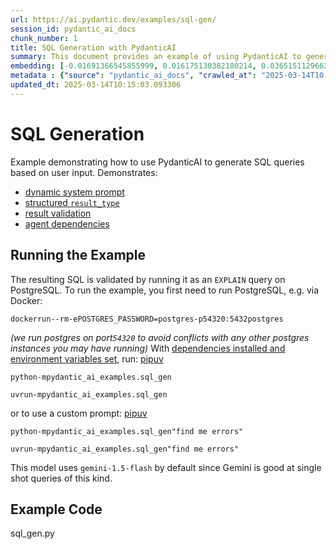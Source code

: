 ```yaml
---
url: https://ai.pydantic.dev/examples/sql-gen/
session_id: pydantic_ai_docs
chunk_number: 1
title: SQL Generation with PydanticAI
summary: This document provides an example of using PydanticAI to generate SQL queries based on user input, showcasing dynamic system prompts, structured result types, result validation, and agent dependencies. It also includes instructions for running the example using PostgreSQL via Docker.
embedding: [-0.01691366545855999, 0.016175130382180214, 0.03651511296629906, 0.004403969738632441, -0.008444725535809994, -0.04024410992860794, 0.004745996091514826, 0.019516699016094208, 0.009528313763439655, 0.019298769533634186, -0.005523879546672106, -0.06440994888544083, -0.0005667651421390474, -0.01622355729341507, -0.016756271943449974, -0.004285925067961216, -0.020630555227398872, 0.02088480442762375, -0.010605848394334316, 0.015521344728767872, 0.02750740572810173, -0.012918311171233654, 0.0194561630487442, 0.00031043446506373584, -0.008910849690437317, 0.011247526854276657, -0.010950901545584202, 0.0476536750793457, 0.01224636472761631, -0.026224050670862198, 0.016453593969345093, -0.022010767832398415, 0.009268010035157204, -0.016356736421585083, -0.015715058892965317, 0.002105127787217498, 0.020436840131878853, 0.02721683494746685, -0.002580332802608609, 0.00663470895960927, 0.00624122703447938, -0.04753260314464569, 0.0632476657629013, 0.025594478473067284, -0.01064216997474432, 0.06591123342514038, -0.007984654046595097, -0.023766301572322845, 0.04305296391248703, -0.022918803617358208, -0.03385154530405998, 0.0189355555921793, 0.01796698570251465, 0.026078764349222183, -0.013317846693098545, -0.031648047268390656, -0.03949346765875816, 0.007106887176632881, -0.01457698829472065, -0.03225340321660042, 0.017640093341469765, -0.04206018149852753, 0.010454509407281876, 0.08426564931869507, 0.010242634452879429, 0.012155561707913876, -0.0014846371486783028, 0.029614048078656197, -0.031454332172870636, -0.006253334227949381, 0.04314982146024704, 0.006537851877510548, -0.01670784316956997, -0.011628901585936546, 0.013535774312913418, -0.052932385355234146, 0.010587687604129314, 0.0641193762421608, -0.043609894812107086, -0.017567450180649757, 0.020448947325348854, 0.007784886285662651, 0.0013446484226733446, 0.03072790428996086, -0.012797239236533642, 0.004134586080908775, -0.042713966220617294, -0.0013469185214489698, -0.016405165195465088, -0.031260617077350616, -0.014855451881885529, 0.03818589821457863, 0.003169042058289051, 0.039977751672267914, 0.05201224237680435, 0.04741153120994568, 0.043488822877407074, -0.025328122079372406, -0.0011320168850943446, 0.023294124752283096, 0.03288297355175018, -0.0019386546919122338, -0.03799218311905861, -0.009146939031779766, 0.055160097777843475, -0.009552528150379658, -0.014528559520840645, 0.02506176568567753, -0.027192620560526848, 0.007173476275056601, -0.04324667900800705, 0.0031750956550240517, 0.00869897473603487, -0.01380213163793087, -0.050898388028144836, -0.007355083245784044, -0.018814485520124435, -0.011743918992578983, 0.009207474999129772, -0.023463623598217964, -0.04002618044614792, -0.03111533261835575, -0.04639453440904617, -0.03934818133711815, 0.01573927327990532, -0.001331027946434915, -0.031066903844475746, -0.04937288910150528, -0.007930171675980091, 0.008087565191090107, 0.005741807632148266, 0.01835441403090954, 0.015872450545430183, 0.010672437958419323, -0.016792593523859978, -0.023342551663517952, -0.036975182592868805, -0.004128532484173775, 0.01622355729341507, 0.04489324986934662, -0.011980008333921432, 0.011610740795731544, -0.02207130379974842, 0.04850117489695549, -0.03900918364524841, -0.02449272945523262, -0.032689258456230164, 0.016368843615055084, -0.05026881769299507, 0.037750039249658585, 0.04138218238949776, 0.020255234092473984, -0.047096747905015945, -0.011374651454389095, -0.009752295911312103, 0.021332768723368645, -0.0062593878246843815, 0.04525646194815636, -0.0031448279041796923, -0.06344137340784073, -0.029468761757016182, 0.04586182162165642, -0.024081086739897728, -0.008202582597732544, -0.03472325578331947, -0.016489915549755096, -0.045425962656736374, -0.01034554559737444, -0.04997824504971504, -0.03266504406929016, -0.027846405282616615, -0.025715550407767296, 0.010805616155266762, 0.011477561667561531, 0.028621261939406395, -0.003789532696828246, -0.01249456126242876, -0.028064334765076637, -0.031260617077350616, -0.06174637749791145, -0.051673244684934616, 0.001412751036696136, -0.02176862582564354, 0.0005134181119501591, 0.02139330469071865, -0.03525597229599953, 0.005696406122297049, 0.005088022444397211, -0.0027286449912935495, 0.013354167342185974, 0.056128669530153275, 0.010587687604129314, -0.005163692403584719, 0.011986061930656433, 0.011156722903251648, -0.0485980324447155, 0.06915594637393951, -0.003992327023297548, 0.018112270161509514, 0.023390980437397957, 0.037459470331668854, 0.005887093488126993, 0.008244957774877548, -0.011519936844706535, 0.02049737609922886, -0.043004535138607025, 0.013971631415188313, -0.004685460589826107, -0.013523667119443417, -0.010357651859521866, 0.015388165600597858, -0.04898545891046524, 0.06717037409543991, 0.003946925513446331, 0.023257803171873093, -0.014940202236175537, -0.016502022743225098, -0.012760918587446213, 0.014080595225095749, -0.03876703977584839, -0.030049903318285942, -0.005545067135244608, 0.005100129637867212, -0.04063154011964798, -0.003426318522542715, 0.015908772125840187, 0.014346952550113201, -0.029178190976381302, 0.01854812726378441, 0.022979337722063065, 0.012379543855786324, -0.021695982664823532, 0.015436594374477863, -8.408782014157623e-05, 0.015581879764795303, -0.006786047946661711, 0.008753457106649876, 0.016017736867070198, 0.0002480070397723466, -0.009249849244952202, 0.02254348248243332, 0.013644739054143429, 0.048549603670835495, 0.000260870874626562, 0.020037304610013962, 0.0291539765894413, -0.0037380773574113846, -0.0257397647947073, 0.05394938588142395, 0.04440896213054657, -0.009643331170082092, -0.007542743813246489, 0.007464047521352768, -0.015545559115707874, -0.015279201790690422, -0.032035473734140396, -0.05956709384918213, -0.00010707245382945985, -0.0417696088552475, -0.02382683753967285, -0.027144191786646843, 0.026175621896982193, -0.040970537811517715, 0.038064826279878616, 0.0003263250691816211, -0.008535528555512428, 0.003147854469716549, -0.032011259347200394, -0.0009738674852997065, -0.049033887684345245, 0.011677329428493977, 0.040776822715997696, 0.04394889250397682, -0.03910604119300842, -0.040486253798007965, -0.000831608718726784, 0.0016087352996692061, 0.03169647231698036, 0.006549959070980549, 0.01883869804441929, -0.034844327718019485, -0.045062750577926636, 0.025715550407767296, 0.059712380170822144, -0.008729242719709873, 0.04997824504971504, -0.021320661529898643, -0.010000491514801979, -0.010684545151889324, -0.04917917400598526, 0.010745080187916756, 0.005399781279265881, 0.009631223976612091, -0.0006182204815559089, 0.008505260571837425, -0.01181656215339899, 0.036297183483839035, 0.04150325059890747, -0.00016089245036710054, 0.0457165353000164, 0.015908772125840187, 0.010212366469204426, -0.0043010590597987175, -0.048065319657325745, -0.02117537520825863, 0.034069471061229706, -0.019189806655049324, 0.014625417068600655, 0.028597047552466393, 0.018293878063559532, -0.01326941791921854, 0.010333438403904438, -0.015521344728767872, -0.0160540584474802, 0.002834582468494773, -0.04186646640300751, 0.021708089858293533, -0.01064822357147932, 0.028330691158771515, -0.05109209939837456, -0.04576496407389641, 0.002086966997012496, 0.03411789983510971, -0.016635200008749962, -0.07879322022199631, -0.00393481831997633, 0.011090134270489216, -0.015727166086435318, 0.021647553890943527, 0.014734380878508091, 0.0021747436840087175, -0.016683628782629967, -0.019710412248969078, 0.03423897176980972, 0.018681306391954422, -0.04072839394211769, 8.758754120208323e-05, 0.04925181716680527, -0.013438917696475983, 0.03777425363659859, -0.07840579003095627, 0.03721732646226883, -0.02060634084045887, -0.018741842359304428, -0.031066903844475746, 0.006580226588994265, -0.008608171716332436, 0.04799267649650574, 0.028258047997951508, -0.015702951699495316, -0.01510970201343298, 0.0009208988049067557, 0.05036567151546478, 0.030558403581380844, 0.03285875916481018, -0.05026881769299507, -0.03651511296629906, -0.04460267722606659, -0.037556327879428864, -0.00315996166318655, -0.05753309652209282, -0.012918311171233654, -0.013063596561551094, -0.026659907773137093, -0.025981906801462173, -0.010054973885416985, 0.007252172566950321, -0.03215654566884041, -0.021356983110308647, 0.016841022297739983, -0.0048549603670835495, 0.02554604969918728, -0.05138267204165459, 0.013862667605280876, -0.01934719830751419, -0.04871910437941551, -0.05840481072664261, 0.016962094232439995, 0.013584203086793423, 0.050220388919115067, -0.025231264531612396, 0.011205151677131653, -0.019698305055499077, -0.01584823615849018, 0.02438376657664776, 0.04295610636472702, 0.038645967841148376, 0.0072945477440953255, -0.0034596133045852184, 0.011078027077019215, 0.050220388919115067, -0.06528165936470032, -0.011689436621963978, -0.0038652021903544664, -0.018027521669864655, 0.0378953255712986, 0.0025092032738029957, -0.016550451517105103, 0.0437551774084568, 0.00585379870608449, 0.01034554559737444, -0.04399732127785683, -0.005154612008482218, -0.02789483405649662, 0.016574665904045105, 0.0027241050265729427, 0.04414260759949684, 0.016841022297739983, 0.005354379769414663, 0.004170907195657492, 0.023475730791687965, -0.04109160974621773, 0.02245873212814331, -0.014153238385915756, 0.03196283057332039, -0.04365831986069679, 0.03138168901205063, 0.007252172566950321, 0.020448947325348854, 0.07201322913169861, -0.03334304317831993, -0.06939808279275894, 0.004273817874491215, 0.006761833559721708, -0.029178190976381302, 0.03699939697980881, 0.023875266313552856, -0.0072945477440953255, 0.00578418280929327, -0.02506176568567753, 0.010079188272356987, 0.03566761314868927, 0.021248018369078636, -0.018887126818299294, -0.0023608908522874117, -0.020533697679638863, 0.04525646194815636, -0.009171153418719769, 0.02682940661907196, -0.013317846693098545, 0.009643331170082092, -0.020243126899003983, -0.027531620115041733, 0.03733839839696884, -0.04949396103620529, 0.003028296632692218, -0.021429626271128654, -0.028306476771831512, 0.0092377420514822, -0.04530489072203636, 0.014613309875130653, 0.030437331646680832, -0.02195023186504841, -0.006816315930336714, 0.03615190088748932, -0.04411839321255684, 0.034553758800029755, -0.011477561667561531, 0.05172167345881462, 0.001929574296809733, 0.05714566633105278, 0.04915495961904526, -0.053513526916503906, 0.01102354470640421, 0.004588603507727385, -0.01064216997474432, -0.009146939031779766, 0.03670882806181908, 0.004512934014201164, -0.02012205496430397, -0.027555834501981735, -0.002394185634329915, 0.03365783020853996, 0.001533822389319539, -0.026466192677617073, -0.004579523112624884, -0.002466828329488635, -0.002550064818933606, -0.04099475219845772, -0.01592087931931019, 0.02634512074291706, 0.004727835301309824, 0.05792052298784256, 0.06949494034051895, -0.010963008739054203, 0.057678382843732834, 0.0025182836689054966, -0.026950478553771973, 0.03264082968235016, 0.015581879764795303, -0.004237496759742498, -0.007978600449860096, 0.040486253798007965, -0.012046596966683865, 0.021114839240908623, 0.036805685609579086, -0.0013454051222652197, 0.008680813945829868, -0.011362544260919094, 0.0011516910744830966, 0.008093618787825108, -0.000775613181758672, -0.015182345174252987, 0.05549909919500351, -0.026708334684371948, -0.020339982584118843, 0.03934818133711815, 0.011507829651236534, 0.007125047966837883, 0.012264525517821312, -0.039711397141218185, -0.006604440975934267, 0.007137154694646597, 0.006689190864562988, 0.030873188748955727, 0.05743623897433281, -0.012185829691588879, 0.006513637490570545, 0.001894766348414123, -0.017228450626134872, -0.014794916845858097, -0.0008754970622248948, -0.024916479364037514, -0.004730862099677324, 0.00826311856508255, -0.03879125416278839, -0.00997022446244955, -0.04695146158337593, -0.028548618778586388, -0.05017196014523506, 0.0054663703776896, 0.017906449735164642, 0.009885474108159542, 0.007857529446482658, -0.06629866361618042, -0.017543235793709755, 0.014177452772855759, 0.029686689376831055, -0.04336775094270706, 0.014395381323993206, -0.03411789983510971, 0.03528018668293953, -0.0046158442273736, 0.0029677608981728554, 0.012276632711291313, 0.005950655788183212, 0.025037551298737526, -0.007978600449860096, 0.004183014389127493, 0.008571850135922432, 0.06934966146945953, -0.010242634452879429, -0.005572307854890823, -0.0026832432486116886, 0.018802378326654434, 0.0071674226783216, -0.013693167828023434, -0.0018417976098135114, 0.0228582676500082, 0.018112270161509514, -0.0011562311556190252, 0.004025621805340052, 0.023475730791687965, 0.004727835301309824, -0.018221234902739525, 0.027337906882166862, 0.03661197051405907, -0.021066412329673767, -0.0378953255712986, 0.027555834501981735, -0.036878328770399094, 0.03235026076436043, -0.012530882842838764, 0.006204905454069376, 0.022676659747958183, -0.00830549281090498, -0.03646668419241905, 0.0028058281168341637, -0.010847991332411766, 0.03012254647910595, -0.007058458402752876, -0.02595769241452217, 0.027870619669556618, 0.04549860581755638, -0.03460218757390976, -0.016550451517105103, 0.011065919883549213, 0.011828669346868992, 0.022688766941428185, 0.00351106864400208, -0.04034096747636795, 0.014419595710933208, -0.03777425363659859, 0.0025742792058736086, 0.003271952737122774, -0.003777425503358245, 0.01854812726378441, 0.010678491555154324, -0.04353725165128708, 0.011380705051124096, 0.027555834501981735, -0.009546474553644657, -0.011483615264296532, 0.03833118453621864, 0.012125293724238873, 0.009431456215679646, 0.007681976072490215, 0.024432193487882614, -0.006307816132903099, 0.007137154694646597, -0.022386088967323303, 0.005048674531280994, -0.03092161752283573, -0.03101847507059574, -0.0023775382433086634, 0.007579065393656492, -0.022277124226093292, 0.03433582931756973, 0.03876703977584839, -0.05404624342918396, 0.02382683753967285, -0.00025727658066898584, -0.003235631389543414, 0.0014483158010989428, 0.01673205755650997, -0.003686622017994523, 0.0009254390024580061, -0.017046842724084854, -0.043876249343156815, 0.006689190864562988, -0.030098332092165947, 0.010920633561909199, 0.032422903925180435, -0.0007672895444557071, 0.006816315930336714, 0.022107625380158424, 0.019577233120799065, -0.036975182592868805, -0.011671275831758976, -0.019516699016094208, -0.008638439700007439, 0.036975182592868805, 0.03189018741250038, 0.03431161493062973, 0.004307112656533718, -0.0025818462017923594, -0.0437551774084568, 0.020436840131878853, 0.003020729636773467, -0.044069964438676834, -0.040389396250247955, 0.00702213728800416, 0.02486805059015751, -0.027168406173586845, 0.019274555146694183, -0.01961355470120907, -0.010684545151889324, -0.039033398032188416, -0.00045136906555853784, 0.010866152122616768, -0.06358665972948074, 0.016502022743225098, 0.003147854469716549, -0.028112763538956642, 0.011864989995956421, 0.05578966811299324, 0.007833315059542656, 0.016853129491209984, 0.020739518105983734, 0.004836799576878548, -0.015485023148357868, 0.010460563004016876, 0.02837911993265152, 0.022216588258743286, -0.019310876727104187, -0.0114291338250041, 0.008596064522862434, -0.010581634007394314, -0.004019568208605051, 0.006416780408471823, 0.00447358563542366, -0.006350191310048103, -0.04540174826979637, 0.004954844247549772, 0.08334550261497498, -0.014237988740205765, 0.016284093260765076, -0.006068700458854437, 0.026587264612317085, 0.03218076005578041, 0.02330623008310795, -0.03833118453621864, 0.004304085858166218, 0.028161190450191498, -0.0015224720118567348, -0.018342306837439537, -0.019795162603259087, 0.030461546033620834, 0.006038432475179434, -0.02721683494746685, -0.04189068078994751, 0.01779748499393463, 0.02702312171459198, 0.005339245777577162, 0.002077886601909995, -0.0032901132944971323, -0.017664307728409767, -0.012300847098231316, 0.03467483073472977, -0.022712981328368187, -0.036127686500549316, 0.0014475591015070677, -0.012040543369948864, 0.009837045334279537, -0.02421426586806774, -0.018802378326654434, -0.020146269351243973, 0.03099426068365574, 0.012270579114556313, -0.01730109378695488, -0.008456832729279995, 0.0005164449103176594, 0.0022943017538636923, -0.033197756856679916, -0.012300847098231316, -0.06968865543603897, -0.00740956561639905, 0.02382683753967285, -0.006743673235177994, -0.013245203532278538, -0.0015171751147136092, -0.028451763093471527, 0.019214019179344177, -0.022119732573628426, 0.03314933180809021, -0.04457846283912659, -0.041648536920547485, 0.024371659383177757, -0.03297983109951019, -0.029517190530896187, 0.0072945477440953255, -0.013136239722371101, -0.04322246462106705, -0.0004888254916295409, -0.010418187826871872, 0.011683383025228977, -0.012555097229778767, 0.08867264539003372, 0.030848974362015724, -3.6090843877900625e-06, -0.018693413585424423, 0.007863583043217659, 0.015993522480130196, -0.030824759975075722, 0.02673254907131195, 0.01760377176105976, -0.000614058633800596, -0.03101847507059574, -0.06368351727724075, 0.029589833691716194, -0.013317846693098545, -0.004851933568716049, -0.006038432475179434, 0.03908182680606842, 0.009098510257899761, -0.018063843250274658, 0.08571850508451462, -0.03109111823141575, -0.042617108672857285, -0.012161615304648876, -0.014940202236175537, -0.0055632274597883224, -0.0019341144943609834, 0.0060354056768119335, 0.0097220279276371, -0.042835038155317307, -0.014746488071978092, 0.0019628689624369144, 0.03576447069644928, 0.02255558967590332, 0.025618692860007286, 0.025037551298737526, -0.022773517295718193, -0.00454622833058238, 0.030146760866045952, -0.033948399126529694, -0.01777327060699463, -0.025449194014072418, -0.03762897104024887, -0.022228695452213287, -0.029129762202501297, 0.005212120711803436, 0.010593741200864315, -0.0015345790889114141, 0.011798401363193989, -0.004939710255712271, 0.003308274084702134, -0.09487149119377136, -0.005548093467950821, 0.010018652305006981, -0.010654277168214321, 0.012143454514443874, 0.008487099781632423, 0.04196332395076752, 0.019952554255723953, -0.023960016667842865, -0.03346411511301994, -0.0018871993524953723, 0.01757955737411976, -0.015957200899720192, -0.00048012350453063846, 0.02117537520825863, -0.06470052152872086, 0.015097594819962978, -0.04908231645822525, 0.0641193762421608, -0.027919048443436623, -0.00043169496348127723, -0.03230183199048042, -0.04704831913113594, 0.006749726831912994, -0.0228340532630682, -0.019601447507739067, -0.022216588258743286, 0.04782317578792572, 0.02088480442762375, -0.026078764349222183, -0.045135390013456345, -0.03421475738286972, 0.03244711458683014, 0.014225881546735764, -0.012210044078528881, 0.007016083691269159, -0.018148591741919518, 0.044747963547706604, 0.011986061930656433, 0.018887126818299294, 0.003925737924873829, -0.014915987849235535, 0.031163759529590607, 0.009376974776387215, 0.012978846207261086, -0.006198852322995663, 0.010533206164836884, 0.008910849690437317, 0.0023790516424924135, 0.03588554263114929, -0.002972301095724106, 0.031551189720630646, 0.0026454085018485785, 0.00855974294245243, -0.009268010035157204, 0.005829584319144487, -0.04915495961904526, 0.022228695452213287, -0.012185829691588879, 0.028209619224071503, 0.014879666268825531, -0.03617611154913902, 0.0060747540555894375, -0.021441731601953506, -0.022398196160793304, -0.005330165382474661, 0.014359059743583202, -0.004779290873557329, -0.010272902436554432, 0.005681272130459547, -0.003040403826162219, 0.04656403511762619, -0.004549255128949881, 0.011507829651236534, -0.006828423123806715, -0.018923448398709297, 0.02653883583843708, 0.0013908068649470806, -0.022676659747958183, 0.0064046732150018215, 0.04336775094270706, -0.025424979627132416, 0.007379297632724047, 0.03070368990302086, -0.03324618563055992, 0.011701543815433979, 0.022688766941428185, -0.023257803171873093, 0.005744834430515766, 0.027144191786646843, 0.0048973350785672665, -0.04595867544412613, -0.006749726831912994, 0.03583711385726929, -0.016465701162815094, 0.0014899340458214283, -0.020848482847213745, 0.034263186156749725, 0.010963008739054203, 0.008995600044727325, 0.014262203127145767, 0.022664552554488182, -0.026490407064557076, -0.0024456409737467766, -0.021235911175608635, 0.020921126008033752, -0.03661197051405907, -0.01972251944243908, -0.020061518996953964, 0.014104809612035751, 0.004703621380031109, 0.00894111767411232, -0.028136977925896645, -0.015702951699495316, -0.007312708534300327, 0.03060683235526085, 0.0476294606924057, -0.023015659302473068, -0.0109327407553792, -0.002823988674208522, 0.030461546033620834, 0.0021671769209206104, -0.014915987849235535, 0.05094681680202484, -0.01796698570251465, -0.003962059039622545, -0.04227810725569725, -0.04264132305979729, -0.01535184495151043, -0.01954091340303421, 0.015957200899720192, 0.003190229646861553, -0.0010412133997306228, -0.010236580856144428, -0.0050093261525034904, -0.03486854210495949, 0.02244662493467331, -0.018523912876844406, 0.014794916845858097, 0.003308274084702134, 0.016284093260765076, -0.008620278909802437, -0.009855206124484539, -0.019008198752999306, -0.03569182753562927, -0.015824023634195328, 0.010708759538829327, -0.006153450347483158, 0.01673205755650997, 0.007833315059542656, 0.0018614716827869415, -0.020243126899003983, -0.0252796933054924, 0.03741104155778885, -0.007548797409981489, 0.06673451513051987, 0.005351352971047163, -0.07012451440095901, 0.008117832243442535, -0.040752608329057693, 0.0012061730958521366, 0.014237988740205765, 0.005021433345973492, -0.0008157180855050683, -0.018305985257029533, -0.008977439254522324, -0.0041890679858624935, 0.009843098931014538, -0.0389123260974884, -0.001098722335882485, -0.005950655788183212, 0.01472227368503809, 0.02508598007261753, -0.007651708088815212, 0.03477168455719948, 0.04314982146024704, 0.06382880359888077, 0.004285925067961216, -0.018003307282924652, 0.02632090635597706, -0.006683137267827988, 0.009261956438422203, 0.04017146676778793, -0.007621440105140209, 0.02779797650873661, -0.015690844506025314, -0.005626790225505829, 0.02956561930477619, -0.012821453623473644, -0.03457797318696976, 0.021611232310533524, 0.002672649687156081, -0.008111778646707535, 0.03995353728532791, -0.001181958825327456, 0.042617108672857285, 0.06005137786269188, -0.01777327060699463, 0.011017491109669209, -0.007536690216511488, -0.002550064818933606, -0.016792593523859978, -0.024274801835417747, 0.003816773649305105, -0.0072219050489366055, 0.05414309725165367, -0.00045590923400595784, -0.0228582676500082, -0.013971631415188313, 0.013257310725748539, -0.04482060670852661, 0.0015920880250632763, 0.031938616186380386, -0.022616123780608177, -0.011435187421739101, 0.03360940143465996, -0.03382733091711998, 0.02088480442762375, -0.03554654121398926, 0.00045212573604658246, -0.01883869804441929, -0.03714468330144882, -0.02992883324623108, 0.0014172912342473865, -0.005717593710869551, 0.029081333428621292, 0.02254348248243332, -0.002032484859228134, 0.022604016587138176, -0.005829584319144487, -0.009213528595864773, 0.013765810057520866, -0.021502267569303513, 0.0165383443236351, 0.023778408765792847, 0.017143700271844864, -0.03682989999651909, -0.04934867471456528, 0.011114347726106644, 0.002253440208733082, 0.02138119749724865, -0.013366274535655975, 0.04157589375972748, -0.02031577005982399, 0.004049836192280054, -0.010478723794221878, 0.035619184374809265, 0.023185160011053085, -0.013281525112688541, -0.005899200681596994, -0.017519021406769753, -0.0017419137293472886, 0.019080841913819313, -0.02496490813791752, 0.04353725165128708, 0.013245203532278538, 0.02478330209851265, 0.021756518632173538, -0.0016299227718263865, 0.008783725090324879, -0.029178190976381302, 0.029977262020111084, -0.022688766941428185, -0.0014097243547439575, -0.009504099376499653, -0.024843836203217506, -0.011525990441441536, -0.001670784316956997, 0.02098166197538376, 0.005647977348417044, -0.0023972124326974154, 0.01156836561858654, -3.549376197042875e-05, -0.00870502833276987, -0.04099475219845772, -0.018983984366059303, -0.04850117489695549, -0.026224050670862198, 0.010817723348736763, -0.056031811982393265, -0.0340210422873497, -0.002301868749782443, 0.027580048888921738, 0.008892688900232315, 0.012712489813566208, -0.008880581706762314, -0.013281525112688541, -0.02496490813791752, 0.009074295870959759, -0.0008437158539891243, 0.05273867025971413, 0.01273670420050621, 0.0023215427063405514, -0.013426810503005981, -0.0030252698343247175, -0.009709920734167099, -0.02070319652557373, 0.021126946434378624, -0.008353921584784985, -0.07017294317483902, 0.003190229646861553, 0.015521344728767872, 0.030364690348505974, 0.006834476720541716, 0.004658219404518604, -0.02158701792359352, -0.006295708939433098, -0.04946974664926529, 0.053997814655303955, 0.004509907215833664, -0.019649876281619072, -0.0036714880261570215, 0.01248245406895876, 0.004279871471226215, -0.0007570741581730545, -0.0027679933700710535, -0.020945340394973755, 0.006416780408471823, -0.026853621006011963, -0.005608629435300827, -0.015957200899720192, 0.023209374397993088, -0.006991869304329157, 0.00609896844252944, 0.005175799131393433, -0.019964661449193954, 0.005526906345039606, 0.008323653601109982, 0.020872697234153748, -0.036684613674879074, 0.03733839839696884, 0.02041262574493885, -0.016163023188710213, 0.011398865841329098, -0.025715550407767296, -0.009770456701517105, -0.052254386246204376, -0.026369335129857063, 0.027919048443436623, -0.014153238385915756, -0.02343940921127796, -0.0476052463054657, -0.017131593078374863, 0.007615386508405209, 0.0012084431946277618, -0.029977262020111084, 0.0036170058883726597, -0.019383519887924194, 0.014020060189068317, 0.03239868953824043, 0.04629767686128616, 0.01799120008945465, -0.023669445887207985, 0.013826346024870872, 0.021042197942733765, 0.03060683235526085, 0.007730404380708933, -0.011525990441441536, -0.022906696423888206, -0.03607925772666931, -0.009007707238197327, 0.005115263629704714, -0.009140885435044765, 0.016078272834420204, 0.014952309429645538, -0.018983984366059303, 0.008832153864204884, -0.00046612462028861046, 0.028814977034926414, -0.012894096784293652, 0.021804947406053543, 0.056225527077913284, -0.02925083413720131, -0.0218533743172884, 0.0016753245145082474, 0.028524406254291534, 0.008608171716332436, -0.022579802200198174, 0.011525990441441536, 0.02653883583843708, 0.035328615456819534, -0.06348980218172073, -0.002973814494907856, 0.0026348147075623274, -0.06290866434574127, 0.008892688900232315, -0.006065673660486937, 0.010605848394334316, -0.0005962763098068535, 0.035619184374809265, -0.004134586080908775, -0.01117488369345665, 0.009830991737544537, -0.026998907327651978, 0.01741005666553974, 0.010133670642971992, -0.01326941791921854, -0.0013802131870761514, -0.0070281908847391605, 0.0007839368772692978, -0.0004279114946257323, -0.0048246923834085464, -0.015424487181007862, -0.015606094151735306, 0.03140590339899063, -0.056709811091423035, 0.00880188588052988, 0.029783546924591064, -0.0032477383501827717, 0.011762079782783985, -0.033488329499959946, 0.01720423623919487, 0.013487346470355988, 0.010914579965174198, -0.01885080523788929, -0.03808904066681862, 0.0022776543628424406, -0.0019870831165462732, -0.0074701011180877686, 0.02001309022307396, -0.002533417660742998, 0.002070319838821888, 0.008596064522862434, -0.008765564300119877, 0.028839191421866417, 0.03169647231698036, 0.03314933180809021, -0.011241473257541656, 0.015242880210280418, 0.0321081168949604, -0.00617161113768816, -0.01380213163793087, -0.02362101711332798, 0.019298769533634186, -0.006356244906783104, -0.02566712163388729, 0.019904127344489098, 0.024468515068292618, -0.04927603155374527, 0.029032904654741287, -0.00273167178966105, 0.02518283575773239, -0.003187202848494053, 0.04775053262710571, 0.005414915271103382, 0.02041262574493885, 0.001947734970599413, 0.03528018668293953, -0.00762749370187521, 0.003411184763535857, 0.007936225272715092, -0.014843344688415527, -0.027144191786646843, 0.020630555227398872, -0.005024460144340992, -0.004307112656533718, -0.01680470071732998, -0.045329105108976364, 0.020376304164528847, 0.018063843250274658, 0.008850314654409885, 0.015146023593842983, 0.01409270241856575, -0.007742511574178934, 0.005878013093024492, 0.022979337722063065, -0.04436053708195686, 0.045740749686956406, -0.022676659747958183, -0.03346411511301994, 0.0037562379147857428, 0.01837862841784954, -0.03034047596156597, 0.02023101970553398, 0.012942525558173656, 0.030461546033620834, 0.012222150340676308, -0.023729979991912842, 0.016865236684679985, -0.024226373061537743, -0.0011880124220624566, -0.02682940661907196, 0.002569739008322358, 0.01040002703666687, 0.023584695532917976, -0.019976768642663956, -0.005805370397865772, -0.023645231500267982, 0.018487591296434402, 0.018911341205239296, -0.04423946514725685, 0.04511117935180664, -0.014262203127145767, -0.0418180376291275, 0.014552773907780647, -0.004298032261431217, 0.01039397343993187, 0.02479540929198265, 0.00040672399336472154, 0.001061644172295928, 0.015896664932370186, -0.011901311576366425, 0.017325308173894882, 0.008626332506537437, 0.0027498325798660517, -0.01682891510426998, 0.017446378245949745, -0.015000738203525543, -0.03799218311905861, -0.02673254907131195, 0.029226619750261307, 0.006368352100253105, 0.012966739013791084, -0.01886291243135929, 0.012391651049256325, -0.009449617005884647, 0.014020060189068317, -0.01613880880177021, -0.003341568633913994, -0.0033143276814371347, -0.022712981328368187, -0.035812899470329285, 0.009903634898364544, -0.014915987849235535, 0.020582126453518867, -0.028693905100226402, 0.008214689791202545, 0.012470346875488758, 0.016247771680355072, 0.007990707643330097, -0.02129644714295864, -0.020000983029603958, 0.007657761685550213, -0.004912469070404768, -0.005036567337810993, 0.02312462404370308, -0.009988384321331978, -0.001126720104366541, -0.01796698570251465, -0.016489915549755096, -0.01380213163793087, 0.016562558710575104, 0.03070368990302086, -0.0073369224555790424, 0.0063199233263731, 0.018305985257029533, -0.0035867381375283003, -0.028354905545711517, 0.0008255551219917834, 0.02128433994948864, -0.0340452566742897, -0.0008210149826481938, 0.011768133379518986, -0.021623339504003525, -0.02391158789396286, 0.0006583253853023052, 0.007215851452201605, -0.00030267832335084677, -0.005063808523118496, -0.001994650112465024, 0.004104318097233772, -0.008523421362042427, -0.011059866286814213, 0.007318761665374041, 0.02731369249522686, 0.003169042058289051, 0.025981906801462173, -0.004482666030526161, -0.006937387399375439, -0.006798155140131712, 0.0038016396574676037, 0.018899234011769295, -0.008916903287172318, 0.0007033487781882286, -0.015097594819962978, -0.00447358563542366, 0.04295610636472702, 0.02050948329269886, 0.010048920288681984, 0.02498912252485752, 0.014843344688415527, -0.019674090668559074, 0.029129762202501297, -0.017264772206544876, -0.008487099781632423, 0.014129023998975754, -0.008335760794579983, 0.011453348211944103, 0.03622454032301903, -0.019274555146694183, -0.027846405282616615, 0.005729700904339552, -0.014237988740205765, 0.0013703760923817754, -0.0006416780524887145, -0.009449617005884647, 0.023693658411502838, 0.015133916400372982, 0.0013892934657633305, -0.0027331851888448, 0.05327138677239418, 0.044869035482406616, -0.0003036241978406906, -0.00108131836168468, -0.017712734639644623, -0.037168897688388824, -0.01770062930881977, 0.009201421402394772, -0.02603033557534218, 0.006150423549115658, -0.010018652305006981, -0.026902049779891968, 0.014601202681660652, 0.007155315484851599, 0.020485268905758858, 0.02468644455075264, -0.04390046373009682, -0.03162383288145065, -0.019904127344489098, -0.02632090635597706, 0.03440847247838974, 0.000923925603274256, 0.00787569023668766, -0.022821946069598198, -0.014359059743583202, 0.017337415367364883, 0.02564290724694729, -0.015388165600597858, 0.004534121137112379, -0.02146594598889351, 0.022010767832398415, 0.010297116823494434, -0.02721683494746685, -0.0016647308366373181, -0.0007589659071527421, -0.005799316801130772, -0.014988631010055542, 0.012760918587446213, 8.853340841596946e-05, 0.005514799151569605, 0.05273867025971413, 0.01000654511153698, 0.027458976954221725, 0.01984359137713909, 0.017930664122104645, 0.016247771680355072, 0.02438376657664776, -0.014952309429645538, -0.0218654815107584, 0.003695702413097024, -0.014250095933675766, -0.01053925883024931, 0.052351243793964386, -0.0014188046334311366, 0.013402596116065979, 0.03450533002614975, -0.002382078440859914, 0.015957200899720192, -0.05201224237680435, -0.004512934014201164, 0.03317354619503021, -0.00816626101732254, 0.019807269796729088, -0.0075911725871264935, 0.014734380878508091, 0.03949346765875816, -0.001358269015327096, 0.023935802280902863, -0.024746980518102646, -0.005036567337810993, 0.007669868879020214, -0.0009140885667875409, 0.01116883009672165, 0.022034982219338417, 0.01710737869143486, 0.011302008293569088, -0.047096747905015945, 0.030388904735445976, 0.00312364031560719, -0.034941185265779495, 0.020376304164528847, 0.0349653996527195, 0.047774747014045715, 0.003408157965168357, 0.008505260571837425, -0.007252172566950321, -0.008989546447992325, 0.013826346024870872, 0.03910604119300842, 0.0010321331210434437, -0.03818589821457863, 0.026611478999257088, -0.020678984001278877, 0.018511805683374405, -0.00638651242479682, 0.014250095933675766, -0.0006238956702873111, 0.011731811799108982, -0.0028618236538022757, -0.010436348617076874, -0.004198148380964994, -0.008317600004374981, 0.005060781724750996, 0.013741595670580864, 0.019407734274864197, -0.011126454919576645, -0.008481047116219997, 0.04637032002210617, -0.03489275649189949, 0.026224050670862198, -0.016877343878149986, -0.030752118676900864, 0.003480800660327077, -0.010690598748624325, 0.01799120008945465, 0.03925132378935814, -0.007149261888116598, -0.02089691162109375, -0.02363312430679798, -0.028354905545711517, 0.008372082374989986, -0.014589095488190651, 0.021526481956243515, -0.03431161493062973, 0.003943898715078831, -0.057387810200452805, -0.02595769241452217, -4.67732606921345e-05, 0.020097840577363968, -0.0398808978497982, 0.030824759975075722, -0.0011706084478646517, 0.020545804873108864, -0.003777425503358245, 0.02176862582564354, -0.004848906770348549, -0.0189355555921793, 0.003411184763535857, -0.0291539765894413]
metadata : {"source": "pydantic_ai_docs", "crawled_at": "2025-03-14T10:15:03.093306", "url_path": "/examples/sql-gen/", "chunk_size": 1525}
updated_dt: 2025-03-14T10:15:03.093306
---
```

# SQL Generation
Example demonstrating how to use PydanticAI to generate SQL queries based on user input.
Demonstrates:
  * [dynamic system prompt](https://ai.pydantic.dev/agents/#system-prompts)
  * [structured `result_type`](https://ai.pydantic.dev/results/#structured-result-validation)
  * [result validation](https://ai.pydantic.dev/results/#result-validators-functions)
  * [agent dependencies](https://ai.pydantic.dev/dependencies/)


## Running the Example
The resulting SQL is validated by running it as an `EXPLAIN` query on PostgreSQL. To run the example, you first need to run PostgreSQL, e.g. via Docker:
```
dockerrun--rm-ePOSTGRES_PASSWORD=postgres-p54320:5432postgres

```

_(we run postgres on port`54320` to avoid conflicts with any other postgres instances you may have running)_
With [dependencies installed and environment variables set](https://ai.pydantic.dev/examples/#usage), run:
[pip](https://ai.pydantic.dev/examples/sql-gen/#__tabbed_1_1)[uv](https://ai.pydantic.dev/examples/sql-gen/#__tabbed_1_2)
```
python-mpydantic_ai_examples.sql_gen

```

```
uvrun-mpydantic_ai_examples.sql_gen

```

or to use a custom prompt:
[pip](https://ai.pydantic.dev/examples/sql-gen/#__tabbed_2_1)[uv](https://ai.pydantic.dev/examples/sql-gen/#__tabbed_2_2)
```
python-mpydantic_ai_examples.sql_gen"find me errors"

```

```
uvrun-mpydantic_ai_examples.sql_gen"find me errors"

```

This model uses `gemini-1.5-flash` by default since Gemini is good at single shot queries of this kind.
## Example Code
sql_gen.py
